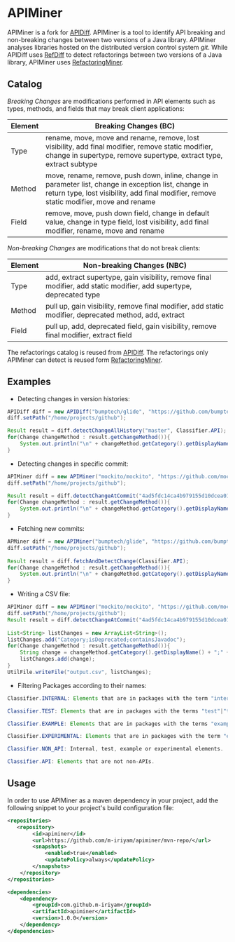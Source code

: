 # APIMiner

APIMiner is a fork for [APIDiff](https://github.com/aserg-ufmg/apidiff). APIMiner is a tool to identify API breaking and non-breaking changes between two versions of a Java library. APIMiner analyses libraries hosted on the distributed version control system _git_. While APIDiff uses [RefDiff](https://github.com/aserg-ufmg/RefDiff) to detect refactorings between two versions of a Java library,  APIMiner uses [RefactoringMiner](https://github.com/tsantalis/RefactoringMiner).

## Catalog

_Breaking Changes_ are modifications performed in API elements such as types, methods, and fields that may break client applications:

| Element  | Breaking Changes (BC) |
| ------------- | ------------- |
| Type  | rename, move, move and rename, remove, lost visibility, add final modifier,  remove static modifier, change in supertype, remove supertype, extract type, extract subtype |
| Method  | move, rename, remove, push down, inline, change in parameter list, change in exception list, change in return type, lost visibility, add final modifier, remove static modifier, move and rename  | 
| Field  |  remove, move, push down field, change in default value, change in type field,  lost visibility, add final modifier, rename, move and rename | 

_Non-breaking Changes_ are modifications that do not break clients:

| Element  | Non-breaking Changes (NBC) |
| ------------- | ------------- |
| Type  | add, extract supertype, gain visibility, remove final modifier, add static modifier, add supertype, deprecated type|
| Method  | pull up, gain visibility, remove final modifier, add static modifier, deprecated method, add, extract| 
| Field  | pull up, add, deprecated field, gain visibility, remove final modifier, extract field |


The refactorings catalog is reused from [APIDiff](https://github.com/aserg-ufmg/apidiff). The refactorings only APIMiner can detect is reused form [RefactoringMiner](https://github.com/tsantalis/RefactoringMiner).

## Examples

* Detecting changes in version histories:

```java
APIDiff diff = new APIDiff("bumptech/glide", "https://github.com/bumptech/glide.git");
diff.setPath("/home/projects/github");

Result result = diff.detectChangeAllHistory("master", Classifier.API);
for(Change changeMethod : result.getChangeMethod()){
    System.out.println("\n" + changeMethod.getCategory().getDisplayName() + " - " + changeMethod.getDescription());
}
```
* Detecting changes in specific commit:

```java
APIMiner diff = new APIMiner("mockito/mockito", "https://github.com/mockito/mockito.git");
diff.setPath("/home/projects/github");

Result result = diff.detectChangeAtCommit("4ad5fdc14ca4b979155d10dcea0182c82380aefa", Classifier.API);
for(Change changeMethod : result.getChangeMethod()){
    System.out.println("\n" + changeMethod.getCategory().getDisplayName() + " - " + changeMethod.getDescription());
}
```
* Fetching new commits:

```java
APMiner diff = new APIMiner("bumptech/glide", "https://github.com/bumptech/glide.git");
diff.setPath("/home/projects/github");
    
Result result = diff.fetchAndDetectChange(Classifier.API);
for(Change changeMethod : result.getChangeMethod()){
    System.out.println("\n" + changeMethod.getCategory().getDisplayName() + " - " + changeMethod.getDescription());
}
```

* Writing a CSV file:

```java
APIMiner diff = new APIMiner("mockito/mockito", "https://github.com/mockito/mockito.git");
diff.setPath("/home/projects/github");
Result result = diff.detectChangeAtCommit("4ad5fdc14ca4b979155d10dcea0182c82380aefa", Classifier.API);
		
List<String> listChanges = new ArrayList<String>();
listChanges.add("Category;isDeprecated;containsJavadoc");
for(Change changeMethod : result.getChangeMethod()){
    String change = changeMethod.getCategory().getDisplayName() + ";" + changeMethod.isDeprecated()  + ";" + changeMethod.containsJavadoc() ;
    listChanges.add(change);
}
UtilFile.writeFile("output.csv", listChanges);
```

* Filtering Packages according to their names:

```java 
Classifier.INTERNAL: Elements that are in packages with the term "internal".

Classifier.TEST: Elements that are in packages with the terms "test"|"tests", or is in source file "src/test", or ends with "test.java"|"tests.java".

Classifier.EXAMPLE: Elements that are in packages with the terms "example"|"examples"|"sample"|"samples"|"demo"|"demos"

Classifier.EXPERIMENTAL: Elements that are in packages with the term "experimental".

Classifier.NON_API: Internal, test, example or experimental elements.

Classifier.API: Elements that are not non-APIs.
``` 

## Usage

In order to use APIMiner as a maven dependency in your project, add the following snippet to your project's build configuration file:

```xml
<repositories>
   <repository>
        <id>apiminer</id>
        <url>https://github.com/m-iriyam/apiminer/mvn-repo/</url>
        <snapshots>
            <enabled>true</enabled>
            <updatePolicy>always</updatePolicy>
        </snapshots>
    </repository>
</repositories>

<dependencies>
    <dependency>
        <groupId>com.github.m-iriyam</groupId>
        <artifactId>apiminer</artifactId>
        <version>1.0.0</version>
    </dependency>
</dependencies>
```
